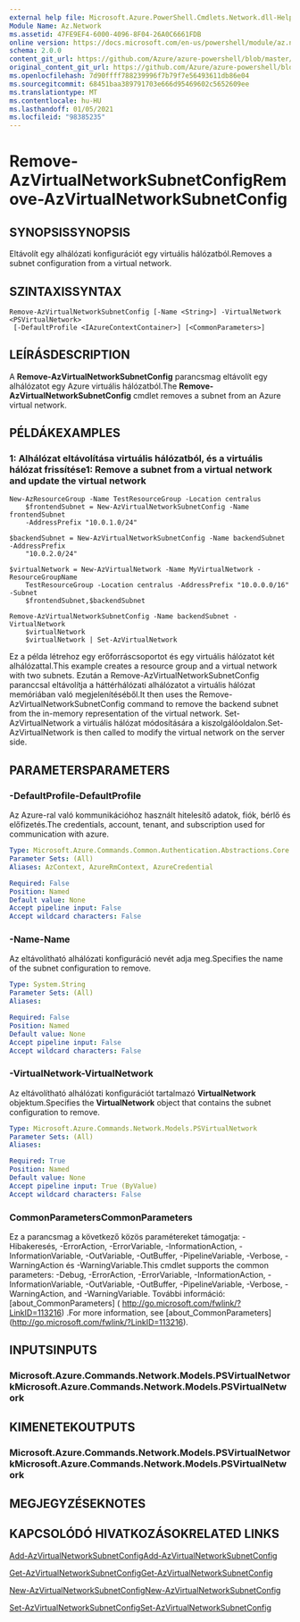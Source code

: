 ```yaml
---
external help file: Microsoft.Azure.PowerShell.Cmdlets.Network.dll-Help.xml
Module Name: Az.Network
ms.assetid: 47FE9EF4-6000-4096-8F04-26A0C6661FDB
online version: https://docs.microsoft.com/en-us/powershell/module/az.network/remove-azvirtualnetworksubnetconfig
schema: 2.0.0
content_git_url: https://github.com/Azure/azure-powershell/blob/master/src/Network/Network/help/Remove-AzVirtualNetworkSubnetConfig.md
original_content_git_url: https://github.com/Azure/azure-powershell/blob/master/src/Network/Network/help/Remove-AzVirtualNetworkSubnetConfig.md
ms.openlocfilehash: 7d90ffff788239996f7b79f7e56493611db86e04
ms.sourcegitcommit: 68451baa389791703e666d95469602c5652609ee
ms.translationtype: MT
ms.contentlocale: hu-HU
ms.lasthandoff: 01/05/2021
ms.locfileid: "98385235"
---
```

# <span data-ttu-id="ec1f4-101">Remove-AzVirtualNetworkSubnetConfig</span><span class="sxs-lookup"><span data-stu-id="ec1f4-101">Remove-AzVirtualNetworkSubnetConfig</span></span>

## <span data-ttu-id="ec1f4-102">SYNOPSIS</span><span class="sxs-lookup"><span data-stu-id="ec1f4-102">SYNOPSIS</span></span>
<span data-ttu-id="ec1f4-103">Eltávolít egy alhálózati konfigurációt egy virtuális hálózatból.</span><span class="sxs-lookup"><span data-stu-id="ec1f4-103">Removes a subnet configuration from a virtual network.</span></span>

## <span data-ttu-id="ec1f4-104">SZINTAXIS</span><span class="sxs-lookup"><span data-stu-id="ec1f4-104">SYNTAX</span></span>

```
Remove-AzVirtualNetworkSubnetConfig [-Name <String>] -VirtualNetwork <PSVirtualNetwork>
 [-DefaultProfile <IAzureContextContainer>] [<CommonParameters>]
```

## <span data-ttu-id="ec1f4-105">LEÍRÁS</span><span class="sxs-lookup"><span data-stu-id="ec1f4-105">DESCRIPTION</span></span>
<span data-ttu-id="ec1f4-106">A **Remove-AzVirtualNetworkSubnetConfig** parancsmag eltávolít egy alhálózatot egy Azure virtuális hálózatból.</span><span class="sxs-lookup"><span data-stu-id="ec1f4-106">The **Remove-AzVirtualNetworkSubnetConfig** cmdlet removes a subnet from an Azure virtual network.</span></span>

## <span data-ttu-id="ec1f4-107">PÉLDÁK</span><span class="sxs-lookup"><span data-stu-id="ec1f4-107">EXAMPLES</span></span>

### <span data-ttu-id="ec1f4-108">1: Alhálózat eltávolítása virtuális hálózatból, és a virtuális hálózat frissítése</span><span class="sxs-lookup"><span data-stu-id="ec1f4-108">1: Remove a subnet from a virtual network and update the virtual network</span></span>
```
New-AzResourceGroup -Name TestResourceGroup -Location centralus
    $frontendSubnet = New-AzVirtualNetworkSubnetConfig -Name frontendSubnet 
    -AddressPrefix "10.0.1.0/24"

$backendSubnet = New-AzVirtualNetworkSubnetConfig -Name backendSubnet -AddressPrefix 
    "10.0.2.0/24"

$virtualNetwork = New-AzVirtualNetwork -Name MyVirtualNetwork -ResourceGroupName 
    TestResourceGroup -Location centralus -AddressPrefix "10.0.0.0/16" -Subnet 
    $frontendSubnet,$backendSubnet

Remove-AzVirtualNetworkSubnetConfig -Name backendSubnet -VirtualNetwork 
    $virtualNetwork
    $virtualNetwork | Set-AzVirtualNetwork
```

<span data-ttu-id="ec1f4-109">Ez a példa létrehoz egy erőforráscsoportot és egy virtuális hálózatot két alhálózattal.</span><span class="sxs-lookup"><span data-stu-id="ec1f4-109">This example creates a resource group and a virtual network with two subnets.</span></span> <span data-ttu-id="ec1f4-110">Ezután a Remove-AzVirtualNetworkSubnetConfig paranccsal eltávolítja a háttérhálózati alhálózatot a virtuális hálózat memóriában való megjelenítéséből.</span><span class="sxs-lookup"><span data-stu-id="ec1f4-110">It then uses the Remove-AzVirtualNetworkSubnetConfig command to remove the backend subnet from the in-memory representation of the virtual network.</span></span> <span data-ttu-id="ec1f4-111">Set-AzVirtualNetwork a virtuális hálózat módosítására a kiszolgálóoldalon.</span><span class="sxs-lookup"><span data-stu-id="ec1f4-111">Set-AzVirtualNetwork is then called to modify the virtual network on the server side.</span></span>

## <span data-ttu-id="ec1f4-112">PARAMETERS</span><span class="sxs-lookup"><span data-stu-id="ec1f4-112">PARAMETERS</span></span>

### <span data-ttu-id="ec1f4-113">-DefaultProfile</span><span class="sxs-lookup"><span data-stu-id="ec1f4-113">-DefaultProfile</span></span>
<span data-ttu-id="ec1f4-114">Az Azure-ral való kommunikációhoz használt hitelesítő adatok, fiók, bérlő és előfizetés.</span><span class="sxs-lookup"><span data-stu-id="ec1f4-114">The credentials, account, tenant, and subscription used for communication with azure.</span></span>

```yaml
Type: Microsoft.Azure.Commands.Common.Authentication.Abstractions.Core.IAzureContextContainer
Parameter Sets: (All)
Aliases: AzContext, AzureRmContext, AzureCredential

Required: False
Position: Named
Default value: None
Accept pipeline input: False
Accept wildcard characters: False
```

### <span data-ttu-id="ec1f4-115">-Name</span><span class="sxs-lookup"><span data-stu-id="ec1f4-115">-Name</span></span>
<span data-ttu-id="ec1f4-116">Az eltávolítható alhálózati konfiguráció nevét adja meg.</span><span class="sxs-lookup"><span data-stu-id="ec1f4-116">Specifies the name of the subnet configuration to remove.</span></span>

```yaml
Type: System.String
Parameter Sets: (All)
Aliases:

Required: False
Position: Named
Default value: None
Accept pipeline input: False
Accept wildcard characters: False
```

### <span data-ttu-id="ec1f4-117">-VirtualNetwork</span><span class="sxs-lookup"><span data-stu-id="ec1f4-117">-VirtualNetwork</span></span>
<span data-ttu-id="ec1f4-118">Az eltávolítható alhálózati konfigurációt tartalmazó **VirtualNetwork** objektum.</span><span class="sxs-lookup"><span data-stu-id="ec1f4-118">Specifies the **VirtualNetwork** object that contains the subnet configuration to remove.</span></span>

```yaml
Type: Microsoft.Azure.Commands.Network.Models.PSVirtualNetwork
Parameter Sets: (All)
Aliases:

Required: True
Position: Named
Default value: None
Accept pipeline input: True (ByValue)
Accept wildcard characters: False
```

### <span data-ttu-id="ec1f4-119">CommonParameters</span><span class="sxs-lookup"><span data-stu-id="ec1f4-119">CommonParameters</span></span>
<span data-ttu-id="ec1f4-120">Ez a parancsmag a következő közös paramétereket támogatja: -Hibakeresés, -ErrorAction, -ErrorVariable, -InformationAction, -InformationVariable, -OutVariable, -OutBuffer, -PipelineVariable, -Verbose, -WarningAction és -WarningVariable.</span><span class="sxs-lookup"><span data-stu-id="ec1f4-120">This cmdlet supports the common parameters: -Debug, -ErrorAction, -ErrorVariable, -InformationAction, -InformationVariable, -OutVariable, -OutBuffer, -PipelineVariable, -Verbose, -WarningAction, and -WarningVariable.</span></span> <span data-ttu-id="ec1f4-121">További információ: [about_CommonParameters] ( http://go.microsoft.com/fwlink/?LinkID=113216) .</span><span class="sxs-lookup"><span data-stu-id="ec1f4-121">For more information, see [about_CommonParameters] (http://go.microsoft.com/fwlink/?LinkID=113216).</span></span>

## <span data-ttu-id="ec1f4-122">INPUTS</span><span class="sxs-lookup"><span data-stu-id="ec1f4-122">INPUTS</span></span>

### <span data-ttu-id="ec1f4-123">Microsoft.Azure.Commands.Network.Models.PSVirtualNetwork</span><span class="sxs-lookup"><span data-stu-id="ec1f4-123">Microsoft.Azure.Commands.Network.Models.PSVirtualNetwork</span></span>

## <span data-ttu-id="ec1f4-124">KIMENETEK</span><span class="sxs-lookup"><span data-stu-id="ec1f4-124">OUTPUTS</span></span>

### <span data-ttu-id="ec1f4-125">Microsoft.Azure.Commands.Network.Models.PSVirtualNetwork</span><span class="sxs-lookup"><span data-stu-id="ec1f4-125">Microsoft.Azure.Commands.Network.Models.PSVirtualNetwork</span></span>

## <span data-ttu-id="ec1f4-126">MEGJEGYZÉSEK</span><span class="sxs-lookup"><span data-stu-id="ec1f4-126">NOTES</span></span>

## <span data-ttu-id="ec1f4-127">KAPCSOLÓDÓ HIVATKOZÁSOK</span><span class="sxs-lookup"><span data-stu-id="ec1f4-127">RELATED LINKS</span></span>

[<span data-ttu-id="ec1f4-128">Add-AzVirtualNetworkSubnetConfig</span><span class="sxs-lookup"><span data-stu-id="ec1f4-128">Add-AzVirtualNetworkSubnetConfig</span></span>](./Add-AzVirtualNetworkSubnetConfig.md)

[<span data-ttu-id="ec1f4-129">Get-AzVirtualNetworkSubnetConfig</span><span class="sxs-lookup"><span data-stu-id="ec1f4-129">Get-AzVirtualNetworkSubnetConfig</span></span>](./Get-AzVirtualNetworkSubnetConfig.md)

[<span data-ttu-id="ec1f4-130">New-AzVirtualNetworkSubnetConfig</span><span class="sxs-lookup"><span data-stu-id="ec1f4-130">New-AzVirtualNetworkSubnetConfig</span></span>](./New-AzVirtualNetworkSubnetConfig.md)

[<span data-ttu-id="ec1f4-131">Set-AzVirtualNetworkSubnetConfig</span><span class="sxs-lookup"><span data-stu-id="ec1f4-131">Set-AzVirtualNetworkSubnetConfig</span></span>](./Set-AzVirtualNetworkSubnetConfig.md)


